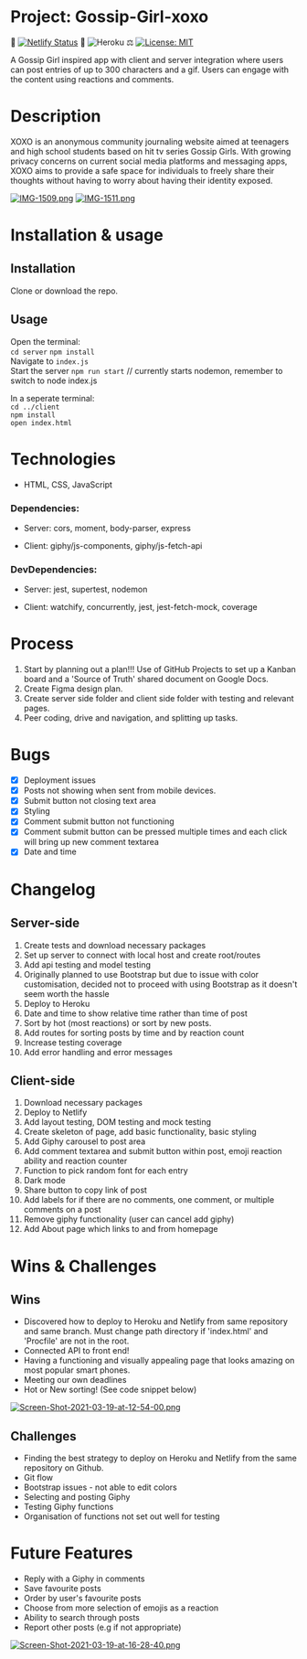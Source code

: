 # Project: Gossip-Girl-xoxo 

📝 [![Netlify Status](https://api.netlify.com/api/v1/badges/d63b47cc-fca6-4c50-ade9-a5ace8eb2ece/deploy-status)](https://app.netlify.com/sites/gossip-girl-xoxo/deploys)  🚀  ![Heroku](https://pyheroku-badge.herokuapp.com/?app=gossip-girl-api&style=flat)  ⚖️  [![License: MIT](https://img.shields.io/badge/License-MIT-yellow.svg)](https://opensource.org/licenses/MIT)

A Gossip Girl inspired app with client and server integration where users can post entries of up to 300 characters and a gif. Users can engage with the content using reactions and comments.
 
# Description
XOXO is an anonymous community journaling website aimed at teenagers and high school students based on hit tv series Gossip Girls. With growing privacy concerns on current social media platforms and messaging apps, XOXO aims to provide a safe space for individuals to freely share their thoughts without having to worry about having their identity exposed.

[![IMG-1509.png](https://i.postimg.cc/2yS2h1Yt/IMG-1509.png)](https://postimg.cc/7Gj3yYf1)
[![IMG-1511.png](https://i.postimg.cc/rmFSY7H0/IMG-1511.png)](https://postimg.cc/jWmwD3tt)

# Installation & usage

## Installation
Clone or download the repo.

## Usage
Open the terminal:  
`cd server` 
`npm install`  
Navigate to `index.js`  
Start the server `npm run start`  // currently starts nodemon, remember to switch to node index.js     

In a seperate terminal:  
`cd ../client`  
`npm install`  
`open index.html`  

# Technologies
- HTML, CSS, JavaScript
### Dependencies: 
   - Server: 
   cors, moment, body-parser, express
   
   - Client: 
   giphy/js-components, giphy/js-fetch-api 

### DevDependencies:
   - Server: 
   jest, supertest, nodemon
   
   - Client: 
   watchify, concurrently, jest, jest-fetch-mock, coverage

# Process 
1. Start by planning out a plan!!! Use of GitHub Projects to set up a Kanban board and a 'Source of Truth' shared document on Google Docs.
2. Create Figma design plan.
3. Create server side folder and client side folder with testing and relevant pages.
4. Peer coding, drive and navigation, and splitting up tasks.

# Bugs
- [x] Deployment issues
- [x] Posts not showing when sent from mobile devices.
- [x] Submit button not closing text area
- [x] Styling
- [x] Comment submit button not functioning 
- [x] Comment submit button can be pressed multiple times and each click will bring up new comment textarea
- [x] Date and time 

# Changelog

## Server-side
1. Create tests and download necessary packages 
2. Set up server to connect with local host and create root/routes  
3. Add api testing and model testing
4. Originally planned to use Bootstrap but due to issue with color customisation, decided not to proceed with using Bootstrap as it doesn't seem worth the hassle
5. Deploy to Heroku
6. Date and time to show relative time rather than time of post 
7. Sort by hot (most reactions) or sort by new posts.
8. Add routes for sorting posts by time and by reaction count
9. Increase testing coverage
10. Add error handling and error messages

## Client-side
1. Download necessary packages
2. Deploy to Netlify
3. Add layout testing, DOM testing and mock testing
4. Create skeleton of page, add basic functionality, basic styling
6. Add Giphy carousel to post area
7. Add comment textarea and submit button within post, emoji reaction ability and reaction counter
8. Function to pick random font for each entry
9. Dark mode
10. Share button to copy link of post
11. Add labels for if there are no comments, one comment, or multiple comments on a post
12. Remove giphy functionality (user can cancel add giphy)
13. Add About page which links to and from homepage


# Wins & Challenges

## Wins
- Discovered how to deploy to Heroku and Netlify from same repository and same branch. Must change path directory if 'index.html' and 'Procfile' are not in the root. 
- Connected API to front end!
- Having a functioning and visually appealing page that looks amazing on most popular smart phones.
- Meeting our own deadlines
- Hot or New sorting! (See code snippet below)

[![Screen-Shot-2021-03-19-at-12-54-00.png](https://i.postimg.cc/fLWp47qk/Screen-Shot-2021-03-19-at-12-54-00.png)](https://postimg.cc/rdbQx4kL)

## Challenges
- Finding the best strategy to deploy on Heroku and Netlify from the same repository on Github.
- Git flow
- Bootstrap issues - not able to edit colors
- Selecting and posting Giphy
- Testing Giphy functions 
- Organisation of functions not set out well for testing

# Future Features 
- Reply with a Giphy in comments
- Save favourite posts
- Order by user's favourite posts
- Choose from more selection of emojis as a reaction
- Ability to search through posts  
- Report other posts (e.g if not appropriate)

[![Screen-Shot-2021-03-19-at-16-28-40.png](https://i.postimg.cc/tC71qLnN/Screen-Shot-2021-03-19-at-16-28-40.png)](https://postimg.cc/4mk4w25Y)
